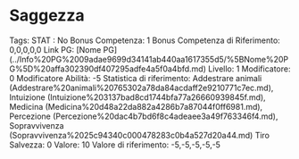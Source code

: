 # Saggezza

Tags: STAT
: No
Bonus Competenza: 1
Bonus Competenza di Riferimento: 0,0,0,0,0
Link PG: [Nome PG] (../Info%20PG%2009adae9699d34141ab440aa1617355d5/%5BNome%20PG%5D%20affa302390df407295adfe4a5f0a4bfd.md)
Livello: 1
Modificatore: 0
Modificatore  Abilità: -5
Statistica di riferimento: Addestrare animali (Addestrare%20animali%20765302a78da84acdaff2e9210771c7ec.md), Intuizione (Intuizione%203137bad8cd1744bfa77a26660939845f.md), Medicina (Medicina%20d48a22da882a4286b7a87044f0ff6981.md), Percezione (Percezione%20dac4b7bd6f8c4adeaee3a49f763346f4.md), Sopravvivenza (Sopravvivenza%2025c94340c000478283c0b4a527d20a44.md)
Tiro Salvezza: 0
Valore: 10
Valore di riferimento: -5,-5,-5,-5,-5